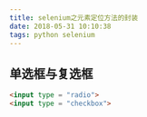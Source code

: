 ```yaml
---
title: selenium之元素定位方法的封装
date: 2018-05-31 10:10:38
tags: python selenium
---
```


## 单选框与复选框

```html
<input type = "radio">
<input type = "checkbox">
```
